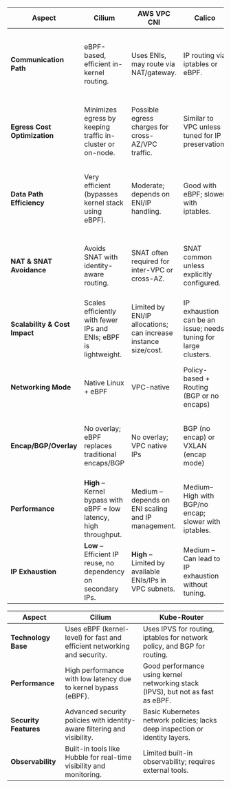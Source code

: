 

| **Aspect**                     | **Cilium**                                                            | **AWS VPC CNI**                                                      | **Calico**                                                          | **Canal**                                                           | **Flannel**                                                         | **Weave**                                                           | **Kube-Router**                                                    | **Knitter**                                                       |
|-------------------------------|------------------------------------------------------------------------|----------------------------------------------------------------------|---------------------------------------------------------------------|----------------------------------------------------------------------|----------------------------------------------------------------------|----------------------------------------------------------------------|--------------------------------------------------------------------|--------------------------------------------------------------------|
| **Communication Path**        | eBPF-based, efficient in-kernel routing.                              | Uses ENIs, may route via NAT/gateway.                               | IP routing via iptables or eBPF.                                    | Hybrid of Calico + Flannel: overlay routing with policy control.    | Simple overlay routing using VXLAN, host-gw, etc.                   | Overlay network using VXLAN.                                        | IPVS/LVS-based routing within the cluster.                        | Routes via SR-IOV, VLAN, or VxLAN—multi-network aware.            |
| **Egress Cost Optimization**  | Minimizes egress by keeping traffic in-cluster or on-node.            | Possible egress charges for cross-AZ/VPC traffic.                   | Similar to VPC unless tuned for IP preservation.                    | Similar to Flannel overlays; more egress if not tuned.               | Possible egress if routing between AZs or VPCs.                     | Higher overhead; more chance of egress costs in overlays.          | Keeps traffic within the cluster; good cost efficiency.           | Can reduce egress by using optimized network paths.               |
| **Data Path Efficiency**      | Very efficient (bypasses kernel stack using eBPF).                    | Moderate; depends on ENI/IP handling.                               | Good with eBPF; slower with iptables.                              | Slightly better than Weave; policy engine adds overhead.             | Simple, but limited to basic overlay; not as optimized.             | Lower performance due to user-space and overlays.                  | High-speed kernel routing (IPVS) provides good efficiency.        | Depends on underlying NICs (e.g., SR-IOV can be very efficient). |
| **NAT & SNAT Avoidance**      | Avoids SNAT with identity-aware routing.                              | SNAT often required for inter-VPC or cross-AZ.                      | SNAT common unless explicitly configured.                          | Uses NAT by default; requires config to avoid SNAT.                  | Uses SNAT for traffic outside pod network.                         | Uses NAT heavily in overlay networks.                              | Typically avoids NAT using internal routing.                      | Flexible NAT policies; can avoid SNAT depending on mode.          |
| **Scalability & Cost Impact** | Scales efficiently with fewer IPs and ENIs; eBPF is lightweight.       | Limited by ENI/IP allocations; can increase instance size/cost.     | IP exhaustion can be an issue; needs tuning for large clusters.    | Scales decently; Flannel-based overlays need tuning.                 | Easy to deploy, but not ideal for large-scale clusters.             | Less scalable; overlays increase latency and resource usage.       | Scales well; kernel-level forwarding is resource-efficient.       | Scales with hardware; complex but efficient in high-throughput.   |
| **Networking Mode**           | Native Linux + eBPF                                                   | VPC-native                                                           | Policy-based + Routing (BGP or no encaps)                          | Overlay (Flannel) with Calico policy engine                         | Overlay only (VXLAN, host-gw, etc.)                                 | Overlay only                                                       | Kernel routing (no overlay)                                       | Multiple: SR-IOV / VLAN / Overlay                                 |
| **Encap/BGP/Overlay**         | No overlay; eBPF replaces traditional encaps/BGP                      | No overlay; VPC native IPs                                           | BGP (no encap) or VXLAN (encap mode)                               | Uses VXLAN overlay (via Flannel), optionally with BGP                | VXLAN, host-gw, UDP, AWS VPC (via plugins)                         | VXLAN (Overlay with NAT)                                           | No overlay; uses IP routing & IPVS                                | Supports SR-IOV, VxLAN (overlay), VLAN                            |
| **Performance**               | **High** – Kernel bypass with eBPF = low latency, high throughput.    | Medium – depends on ENI scaling and IP management.                  | Medium–High with BGP/no encap; slower with iptables.               | Medium – Overlay + policy adds some latency.                         | Medium – Simpler, but lacks advanced optimizations.                | **Low–Medium** – User-space & overlay adds latency.                | High – Kernel routing + IPVS efficient.                           | High – SR-IOV based paths are near-native speed.                  |
| **IP Exhaustion**             | **Low** – Efficient IP reuse, no dependency on secondary IPs.         | **High** – Limited by available ENIs/IPs in VPC subnets.            | Medium – Can lead to IP exhaustion without tuning.                 | Medium – Needs proper IP pool tuning for larger clusters.            | Medium – Overlay hides some IP limits but not VPC/AZ boundaries.   | Medium – Overlay can hide IP exhaustion but affects scalability.   | Low – Does not consume external IPs unnecessarily.               | Low – Hardware level segmentation; IPs assigned per NIC.          |





| **Aspect**              | **Cilium**                                                                 | **Kube-Router**                                                              |
|-------------------------|-----------------------------------------------------------------------------|------------------------------------------------------------------------------|
| **Technology Base**     | Uses eBPF (kernel-level) for fast and efficient networking and security.   | Uses IPVS for routing, iptables for network policy, and BGP for routing.    |
| **Performance**         | High performance with low latency due to kernel bypass (eBPF).              | Good performance using kernel networking stack (IPVS), but not as fast as eBPF. |
| **Security Features**   | Advanced security policies with identity-aware filtering and visibility.    | Basic Kubernetes network policies; lacks deep inspection or identity layers. |
| **Observability**       | Built-in tools like Hubble for real-time visibility and monitoring.         | Limited built-in observability; requires external tools.                    |
